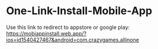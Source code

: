 # One-Link-Install-Mobile-App
Use this link to redirect to appstore or google play:
https://mobiappinstall.web.app/?ios=id1540427467&android=com.crazygames.allinone
